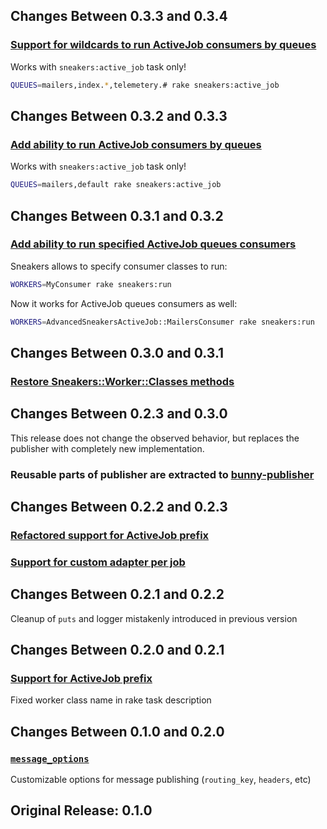 ## Changes Between 0.3.3 and 0.3.4

### [Support for wildcards to run ActiveJob consumers by queues](https://github.com/veeqo/advanced-sneakers-activejob/pull/10)

Works with `sneakers:active_job` task only!

```sh
QUEUES=mailers,index.*,telemetery.# rake sneakers:active_job
```

## Changes Between 0.3.2 and 0.3.3

### [Add ability to run ActiveJob consumers by queues](https://github.com/veeqo/advanced-sneakers-activejob/pull/9)

Works with `sneakers:active_job` task only!

```sh
QUEUES=mailers,default rake sneakers:active_job
```

## Changes Between 0.3.1 and 0.3.2

### [Add ability to run specified ActiveJob queues consumers](https://github.com/veeqo/advanced-sneakers-activejob/pull/8)

Sneakers allows to specify consumer classes to run:

```sh
WORKERS=MyConsumer rake sneakers:run
```

Now it works for ActiveJob queues consumers as well:

```sh
WORKERS=AdvancedSneakersActiveJob::MailersConsumer rake sneakers:run
```

## Changes Between 0.3.0 and 0.3.1

### [Restore Sneakers::Worker::Classes methods](https://github.com/veeqo/advanced-sneakers-activejob/pull/6)

## Changes Between 0.2.3 and 0.3.0

This release does not change the observed behavior, but replaces the publisher with completely new implementation.

### Reusable parts of publisher are extracted to [bunny-publisher](https://github.com/veeqo/bunny-publisher)

## Changes Between 0.2.2 and 0.2.3

### [Refactored support for ActiveJob prefix](https://github.com/veeqo/advanced-sneakers-activejob/pull/3)
### [Support for custom adapter per job](https://github.com/veeqo/advanced-sneakers-activejob/pull/4)

## Changes Between 0.2.1 and 0.2.2

Cleanup of `puts` and logger mistakenly introduced in previous version

## Changes Between 0.2.0 and 0.2.1

### [Support for ActiveJob prefix](https://github.com/veeqo/advanced-sneakers-activejob/pull/2)

Fixed worker class name in rake task description

## Changes Between 0.1.0 and 0.2.0

### [`message_options`](https://github.com/veeqo/advanced-sneakers-activejob/pull/1)

Customizable options for message publishing (`routing_key`, `headers`, etc)

## Original Release: 0.1.0

